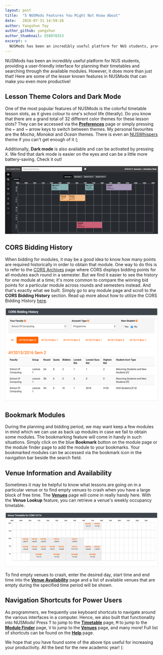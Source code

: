 ```yaml
---
layout: post
title:  "5 NUSMods Features You Might Not Know About"
date:   2016-07-31 14:59:26
author: Yangshun Tay
author_github: yangshun
author_thumbnail: 558978353
excerpt: >
  NUSMods has been an incredibly useful platform for NUS students, providing a user-friendly interface for planning their timetables and searching through the available modules. However, it does more than just that! Here are some of the lesser known features in NUSMods that can make you even more productive!
---
```


NUSMods has been an incredibly useful platform for NUS students, providing a user-friendly interface for planning their timetables and searching through the available modules. However, it does more than just that! Here are some of the lesser known features in NUSMods that can make you even more productive!

## Lesson Theme Colors and Dark Mode

One of the most popular features of NUSMods is the colorful timetable lesson slots, as it gives colour to one's school life (literally). Do you know that there are a grand total of 32 different color themes for these lesson slots? They can be accessed via the [**Preferences**](https://nusmods.com/preferences) page or simply pressing the <kbd>←</kbd> and <kbd>→</kbd> arrow keys to switch between themes. My personal favourites are the *Mocha*, *Monokai* and *Ocean* themes. There is even an [NUSWhispers](https://nuswhispers.com) theme if you can't get enough of it (;

Additionally, **Dark mode** is also available and can be activated by pressing <kbd>X</kbd>. We find that dark mode is easier on the eyes and can be a little more battery-saving. Check it out!

![Dark Mode](/img/features/dark-mode.png)

## CORS Bidding History

When bidding for modules, it may be a good idea to know how many points are required historically in order to obtain that module. One way to do this is to refer to the [CORS Archives](http://www.cors.nus.edu.sg/archive.html) page where CORS displays bidding points for all modules each round in a semester. But we find it easier to see the history for one module at a time; it's more common to compare the winning bid points for a particular module across rounds and semesters instead. And that's exactly what we built. Simply go to any module page and scroll to the **CORS Bidding History** section. Read up more about how to utilize the CORS Bidding History [here](/how-nusmods-can-help-you-during-cors-bidding).

![CORS Bidding History](/img/features/cors-bidding-history.png)

## Bookmark Modules

During the planning and bidding period, we may want keep a few modules in mind which we can use as back up modules in case we fail to obtain some modules. The bookmarking feature will come in handy in such situations. Simply click on the blue **Bookmark** button on the module page or the module finder page to add the module to your bookmarks. Your bookmarked modules can be accessed via the bookmark icon in the navigation bar beside the search field.

## Venue Information and Availability

Sometimes it may be helpful to know what lessons are going on in a particular venue or to find empty venues to crash when you have a large block of free time. The [**Venues**](https://nusmods.com/venues) page will come in really handy here. With the **Venue Lookup** feature, you can retrieve a venue's weekly occupancy timetable.

![Venue Information](/img/features/venues.png)

To find empty venues to crash, enter the desired day, start time and end time into the [**Venue Availability**](https://nusmods.com/venueavailability) page and a list of available venues that are empty during the specified time period will be shown.

## Navigation Shortcuts for Power Users

As programmers, we frequently use keyboard shortcuts to navigate around the various interfaces in a computer. Hence, we also built that functionality into NUSMods! Press <kbd>T</kbd> to jump to the [**Timetable**](https://nusmods.com/timetable) page, <kbd>M</kbd> to jump to the [**Module Finder**](https://nusmods.com/modules) page, <kbd>V</kbd> to jump to the [**Venues**](https://nusmods.com/venueavailability) page, and many more! Full list of shortcuts can be found on the [**Help**](https://nusmods.com/help) page.

We hope that you have found some of the above tips useful for increasing your productivity. All the best for the new academic year! (:

